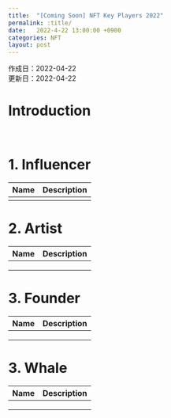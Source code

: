 ```yaml
---
title:  "[Coming Soon] NFT Key Players 2022"
permalink: :title/
date:   2022-4-22 13:00:00 +0900
categories: NFT
layout: post
---
```


作成日：2022-04-22 <br>
更新日：2022-04-22

# Introduction


<br>

# 1. Influencer

| Name | Description |
| ---- | -------- |
| | |

# 2. Artist

| Name | Description |
| ---- | -------- |
| | |
| | |
| | |

# 3. Founder

| Name | Description |
| ---- | -------- |
| | |
| | |
| | |

# 3. Whale

| Name | Description |
| ---- | -------- |
| | |
| | |
| | |

